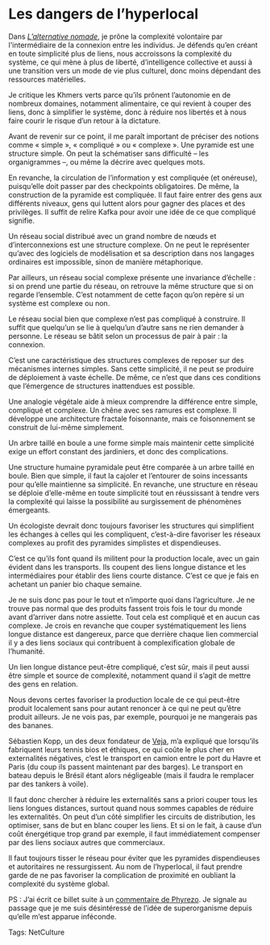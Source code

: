 # Les dangers de l’hyperlocal

Dans [*L’alternative nomade*](/alternative-nomade/), je prône la complexité volontaire par l'intermédiaire de la connexion entre les individus. Je défends qu’en créant en toute simplicité plus de liens, nous accroissons la complexité du système, ce qui mène à plus de liberté, d’intelligence collective et aussi à une transition vers un mode de vie plus culturel, donc moins dépendant des ressources matérielles.

Je critique les Khmers verts parce qu’ils prônent l’autonomie en de nombreux domaines, notamment alimentaire, ce qui revient à couper des liens, donc à simplifier le système, donc à réduire nos libertés et à nous faire courir le risque d’un retour à la dictature.

Avant de revenir sur ce point, il me paraît important de préciser des notions comme « simple », « compliqué » ou « complexe ». Une pyramide est une structure simple. On peut la schématiser sans difficulté – les organigrammes –, ou même la décrire avec quelques mots.

En revanche, la circulation de l’information y est compliquée (et onéreuse), puisqu’elle doit passer par des checkpoints obligatoires. De même, la construction de la pyramide est compliquée. Il faut faire entrer des gens aux différents niveaux, gens qui luttent alors pour gagner des places et des privilèges. Il suffit de relire Kafka pour avoir une idée de ce que compliqué signifie.

Un réseau social distribué avec un grand nombre de nœuds et d’interconnexions est une structure complexe. On ne peut le représenter qu’avec des logiciels de modélisation et sa description dans nos langages ordinaires est impossible, sinon de manière métaphorique.

Par ailleurs, un réseau social complexe présente une invariance d’échelle : si on prend une partie du réseau, on retrouve la même structure que si on regarde l’ensemble. C’est notamment de cette façon qu’on repère si un système est complexe ou non.

Le réseau social bien que complexe n’est pas compliqué à construire. Il suffit que quelqu’un se lie à quelqu’un d’autre sans ne rien demander à personne. Le réseau se bâtit selon un processus de pair à pair : la connexion.

C’est une caractéristique des structures complexes de reposer sur des mécanismes internes simples. Sans cette simplicité, il ne peut se produire de déploiement à vaste échelle. De même, ce n’est que dans ces conditions que l’émergence de structures inattendues est possible.

Une analogie végétale aide à mieux comprendre la différence entre simple, compliqué et complexe. Un chêne avec ses ramures est complexe. Il développe une architecture fractale foisonnante, mais ce foisonnement se construit de lui-même simplement.

Un arbre taillé en boule a une forme simple mais maintenir cette simplicité exige un effort constant des jardiniers, et donc des complications.

Une structure humaine pyramidale peut être comparée à un arbre taillé en boule. Bien que simple, il faut la cajoler et l’entourer de soins incessants pour qu’elle maintienne sa simplicité. En revanche, une structure en réseau se déploie d’elle-même en toute simplicité tout en réussissant à tendre vers la complexité qui laisse la possibilité au surgissement de phénomènes émergeants.

Un écologiste devrait donc toujours favoriser les structures qui simplifient les échanges à celles qui les compliquent, c’est-à-dire favoriser les réseaux complexes au profit des pyramides simplistes et dispendieuses.

C’est ce qu’ils font quand ils militent pour la production locale, avec un gain évident dans les transports. Ils coupent des liens longue distance et les intermédiaires pour établir des liens courte distance. C’est ce que je fais en achetant un panier bio chaque semaine.

Je ne suis donc pas pour le tout et n’importe quoi dans l’agriculture. Je ne trouve pas normal que des produits fassent trois fois le tour du monde avant d’arriver dans notre assiette. Tout cela est compliqué et en aucun cas complexe. Je crois en revanche que couper systématiquement les liens longue distance est dangereux, parce que derrière chaque lien commercial il y a des liens sociaux qui contribuent à complexification globale de l’humanité.

Un lien longue distance peut-être compliqué, c’est sûr, mais il peut aussi être simple et source de complexité, notamment quand il s’agit de mettre des gens en relation.

Nous devons certes favoriser la production locale de ce qui peut-être produit localement sans pour autant renoncer à ce qui ne peut qu’être produit ailleurs. Je ne vois pas, par exemple, pourquoi je ne mangerais pas des bananes.

Sébastien Kopp, un des deux fondateur de [Veja](http://www.veja.fr/), m’a expliqué que lorsqu’ils fabriquent leurs tennis bios et éthiques, ce qui coûte le plus cher en externalités négatives, c’est le transport en camion entre le port du Havre et Paris (du coup ils passent maintenant par des barges). Le transport en bateau depuis le Brésil étant alors négligeable (mais il faudra le remplacer par des tankers à voile).

Il faut donc chercher à réduire les externalités sans a priori couper tous les liens longues distances, surtout quand nous sommes capables de réduire les externalités. On peut d’un côté simplifier les circuits de distribution, les optimiser, sans de but en blanc couper les liens. Et si on le fait, à cause d’un coût énergétique trop grand par exemple, il faut immédiatement compenser par des liens sociaux autres que commerciaux.

Il faut toujours tisser le réseau pour éviter que les pyramides dispendieuses et autoritaires ne ressurgissent. Au nom de l’hyperlocal, il faut prendre garde de ne pas favoriser la complication de proximité en oubliant la complexité du système global.

PS : J’ai écrit ce billet suite à un [commentaire de Phyrezo](/2010/11/03/vacances-au-calvi-des-khmers-verts/#comment-85110). Je signale au passage que je me suis désintéressé de l’idée de superorganisme depuis qu’elle m’est apparue inféconde.

Tags: NetCulture